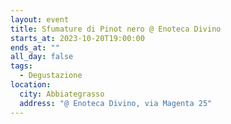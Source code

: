 ```yaml
---
layout: event
title: Sfumature di Pinot nero @ Enoteca Divino
starts_at: 2023-10-20T19:00:00
ends_at: ""
all_day: false
tags:
  - Degustazione
location:
  city: Abbiategrasso
  address: "@ Enoteca Divino, via Magenta 25"
---
```

